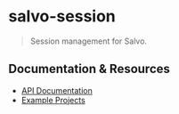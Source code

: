 # salvo-session

> Session management for Salvo.

## Documentation & Resources

- [API Documentation](https://docs.rs/salvo-session)
- [Example Projects](https://github.com/salvo-rs/salvo/examples/)
